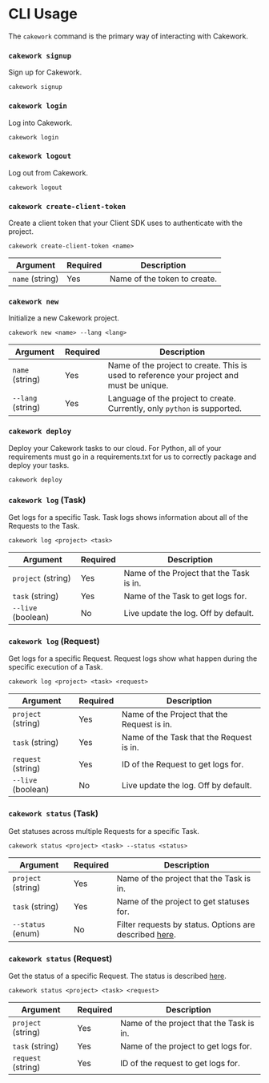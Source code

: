 # CLI Usage
The ```cakework``` command is the primary way of interacting with Cakework.

### ```cakework signup```
Sign up for Cakework.

```
cakework signup
```

### ```cakework login```
Log into Cakework.

```
cakework login
```

### ```cakework logout```
Log out from Cakework.

```
cakework logout
```

### ```cakework create-client-token```
Create a client token that your Client SDK uses to authenticate with the project.

```
cakework create-client-token <name>
```

| Argument | Required | Description |
| --- | --- | --- |
| ```name``` (string) | Yes | Name of the token to create. |

### ```cakework new```
Initialize a new Cakework project.

```
cakework new <name> --lang <lang>
```

| Argument | Required | Description |
| --- | --- | --- |
| ```name``` (string) | Yes | Name of the project to create. This is used to reference your project and must be unique. |
| ```--lang``` (string) | Yes | Language of the project to create. Currently, only ```python``` is supported. |

### ```cakework deploy```
Deploy your Cakework tasks to our cloud. For Python, all of your requirements must go in a requirements.txt for us to correctly package and deploy your tasks.

```
cakework deploy
```

### ```cakework log``` (Task)
Get logs for a specific Task. Task logs shows information about all of the Requests to the Task.

```
cakework log <project> <task>
```

| Argument | Required | Description |
| --- | --- | --- |
| ```project``` (string) | Yes | Name of the Project that the Task is in. |
| ```task``` (string) | Yes | Name of the Task to get logs for. |
| ```--live``` (boolean) | No | Live update the log. Off by default. |

### ```cakework log``` (Request)
Get logs for a specific Request. Request logs show what happen during the specific execution of a Task.

```
cakework log <project> <task> <request>
```

| Argument | Required | Description |
| --- | --- | --- |
| ```project``` (string) | Yes | Name of the Project that the Request is in. |
| ```task``` (string) | Yes | Name of the Task that the Request is in. |
| ```request``` (string) | Yes | ID of the Request to get logs for. |
| ```--live``` (boolean) | No | Live update the log. Off by default. |

### ```cakework status``` (Task)
Get statuses across multiple Requests for a specific Task.

```
cakework status <project> <task> --status <status>
```

| Argument | Required | Description |
| --- | --- | --- |
| ```project``` (string) | Yes | Name of the project that the Task is in. |
| ```task``` (string) | Yes | Name of the project to get statuses for. |
| ```--status``` (enum) | No | Filter requests by status. Options are described [here](../cakeworksdk/client/python/usage#get_status). |

### ```cakework status``` (Request)
Get the status of a specific Request. The status is described [here](../cakeworksdk/client/python/usage#get_status).

```
cakework status <project> <task> <request>
```

| Argument | Required | Description |
| --- | --- | --- |
| ```project``` (string) | Yes | Name of the project that the Task is in. |
| ```task``` (string) | Yes | Name of the project to get logs for. |
| ```request``` (string) | Yes | ID of the request to get logs for. |